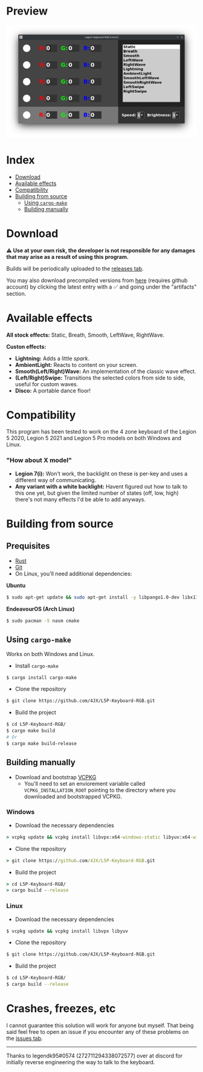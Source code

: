 # Preview

![Preview](https://github.com/4JX/L5P-Keyboard-RGB/blob/dev/Preview.png)

# Index

- [Download](#download)
- [Available effects](#available-effects)
- [Compatibility](#compatibility)
- [Building from source](#building-from-source)
  - [Using `cargo-make`](#using-cargo-make)
  - [Building manually](#building-manually)

# Download

**⚠️ Use at your own risk, the developer is not responsible for any damages that may arise as a result of using this program.**

Builds will be periodically uploaded to the [releases tab](https://github.com/4JX/L5P-Keyboard-RGB/releases).

You may also download precompiled versions from [here](https://github.com/4JX/L5P-Keyboard-RGB/actions/workflows/release-rust.yml) (requires github account) by clicking the latest entry with a ✅ and going under the "artifacts" section.

# Available effects

**All stock effects:** Static, Breath, Smooth, LeftWave, RightWave.

**Custon effects:**

- **Lightning:** Adds a little _spark_.
- **AmbientLight:** Reacts to content on your screen.
- **Smooth(Left/Right)Wave:** An implementation of the classic wave effect.
- **(Left/Right)Swipe:** Transitions the selected colors from side to side, useful for custom waves.
- **Disco:** A portable dance floor!

# Compatibility

This program has been tested to work on the 4 zone keyboard of the Legion 5 2020, Legion 5 2021 and Legion 5 Pro models on both Windows and Linux.

### "How about X model"

- **Legion 7(i):** Won't work, the backlight on these is per-key and uses a different way of communicating.
- **Any variant with a white backlight:** Havent figured out how to talk to this one yet, but given the limited number of states (off, low, high) there's not many effects I'd be able to add anyways.

# Building from source

## Prequisites

- [Rust](https://www.rust-lang.org/tools/install)
- [Git](https://git-scm.com/downloads)
- On Linux, you'll need additional dependencies:

**Ubuntu**

```sh
$ sudo apt-get update && sudo apt-get install -y libpango1.0-dev libx11-dev libxext-dev libxft-dev libxinerama-dev libxcursor-dev libxrender-dev libxfixes-dev libudev-dev nasm libxcb-randr0-dev libusb-1.0-0-dev libdbus-1-dev
```

**EndeavourOS (Arch Linux)**

```sh
$ sudo pacman -S nasm cmake
```

## Using `cargo-make`

Works on both Windows and Linux.

- Install `cargo-make`

```
$ cargo install cargo-make
```

- Clone the repository

```sh
$ git clone https://github.com/4JX/L5P-Keyboard-RGB.git
```

- Build the project

```sh
$ cd L5P-Keyboard-RGB/
$ cargo make build
# Or
$ cargo make build-release
```

## Building manually

- Download and bootstrap [VCPKG](https://github.com/Microsoft/vcpkg#getting-started)
  - You'll need to set an enviorement variable called `VCPKG_INSTALLATION_ROOT` pointing to the directory where you downloaded and bootstrapped VCPKG.

### Windows

- Download the necessary dependencies

```cmd
> vcpkg update && vcpkg install libvpx:x64-windows-static libyuv:x64-windows-static
```

- Clone the repository

```cmd
> git clone https://github.com/4JX/L5P-Keyboard-RGB.git
```

- Build the project

```cmd
> cd L5P-Keyboard-RGB/
> cargo build --release
```

### Linux

- Download the necessary dependencies

```sh
$ vcpkg update && vcpkg install libvpx libyuv
```

- Clone the repository

```sh
$ git clone https://github.com/4JX/L5P-Keyboard-RGB.git
```

- Build the project

```sh
$ cd L5P-Keyboard-RGB/
$ cargo build --release
```

# Crashes, freezes, etc

I cannot guarantee this solution will work for anyone but myself. That being said feel free to open an issue if you encounter any of these problems on the [issues tab](https://github.com/4JX/L5P-Keyboard-RGB/issues).

---

Thanks to legendk95#0574 (272711294338072577) over at discord for initially reverse engineering the way to talk to the keyboard.
